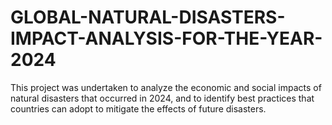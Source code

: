 # GLOBAL-NATURAL-DISASTERS-IMPACT-ANALYSIS-FOR-THE-YEAR-2024
This project was undertaken to analyze the economic and social impacts of natural disasters that occurred in 2024, and to identify best practices that countries can adopt to mitigate the effects of future disasters.
